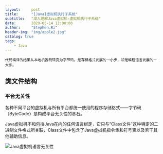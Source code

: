 ```yaml
---
layout:     post
title:      "[Java]虚拟机执行子系统"
subtitle:   "深入理解Java虚拟机-虚拟机执行子系统"
date:       2020-05-14 12:00:00
author:     "Stephen.Ri"
header-img: "img/apple2.jpg"
catalog: true
tags:
    - Java
--- 
```



    代码编译的结果从本地机器码转变为字节码，是存储格式发展的一小步，却是编程语言发展的一大步。

## 类文件结构

### 平台无关性

各种不同平台的虚拟机与所有平台都统一使用的程序存储格式——字节码（ByteCode）是构成平台无关性的基石。

Java虚拟机不和包括Java在内的任何语言绑定，它只与“Class文件”这种特定的二进制文件格式所关联，Class文件中包含了Java虚拟机指令集和符号表以及若干其他辅助信息。

![Java虚拟机语言无关性]({{site.baseurl}}/img/imgInBlog/class1.jpg)